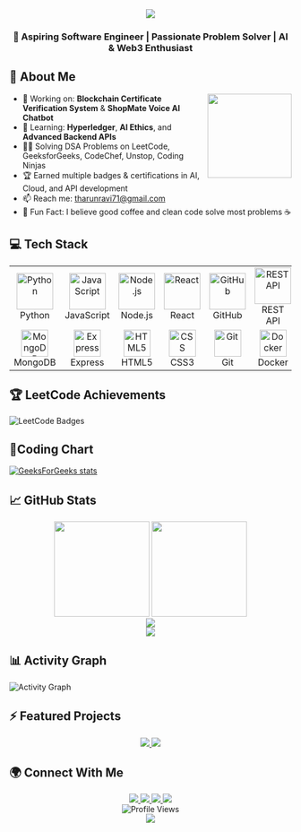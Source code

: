 <div align="center">
  <img src="https://readme-typing-svg.demolab.com/?lines=Hi+there+👋,+I'm+Tharun;Welcome+to+my+GitHub!;I+code+daily+on+multiple+platforms;AI+%7C+Web3+%7C+Blockchain+%7C+Fullstack&font=Fira%20Code&center=true&width=440&height=45&color=58A6FF&vCenter=true&pause=1000&size=22" />
  
  <h3>🚀 Aspiring Software Engineer | Passionate Problem Solver | AI & Web3 Enthusiast</h3>
</div>

## 🧠 About Me

<img align="right" height="150" src="https://media.giphy.com/media/M9gbBd9nbDrOTu1Mqx/giphy.gif" />

- 🔭 Working on: **Blockchain Certificate Verification System** & **ShopMate Voice AI Chatbot**
- 🌱 Learning: **Hyperledger**, **AI Ethics**, and **Advanced Backend APIs**
- 🧑‍💻 Solving DSA Problems on LeetCode, GeeksforGeeks, CodeChef, Unstop, Coding Ninjas
- 🏆 Earned multiple badges & certifications in AI, Cloud, and API development
- 📫 Reach me: tharunravi71@gmail.com
- 💬 Fun Fact: I believe good coffee and clean code solve most problems ☕


## 💻 Tech Stack

<table>
  <tr>
    <td align="center" width="96">
      <img src="https://techstack-generator.vercel.app/python-icon.svg" alt="Python" width="65" height="65" />
      <br>Python
    </td>
    <td align="center" width="96">
      <img src="https://techstack-generator.vercel.app/js-icon.svg" alt="JavaScript" width="65" height="65" />
      <br>JavaScript
    </td>
    <td align="center" width="96">
      <img src="https://techstack-generator.vercel.app/nodejs-icon.svg" alt="Node.js" width="65" height="65" />
      <br>Node.js
    </td>
    <td align="center" width="96">
      <img src="https://techstack-generator.vercel.app/react-icon.svg" alt="React" width="65" height="65" />
      <br>React
    </td>
    <td align="center" width="96">
      <img src="https://techstack-generator.vercel.app/github-icon.svg" alt="GitHub" width="65" height="65" />
      <br>GitHub
    </td>
    <td align="center" width="96">
      <img src="https://techstack-generator.vercel.app/restapi-icon.svg" alt="REST API" width="65" height="65" />
      <br>REST API
    </td>
  </tr>
  <tr>
    <td align="center" width="96">
      <img src="https://skillicons.dev/icons?i=mongodb" width="48" height="48" alt="MongoDB" />
      <br>MongoDB
    </td>
    <td align="center" width="96">
      <img src="https://skillicons.dev/icons?i=express" width="48" height="48" alt="Express" />
      <br>Express
    </td>
    <td align="center" width="96">
      <img src="https://skillicons.dev/icons?i=html" width="48" height="48" alt="HTML5" />
      <br>HTML5
    </td>
    <td align="center" width="96">
      <img src="https://skillicons.dev/icons?i=css" width="48" height="48" alt="CSS" />
      <br>CSS3
    </td>
    <td align="center" width="96">
      <img src="https://skillicons.dev/icons?i=git" width="48" height="48" alt="Git" />
      <br>Git
    </td>
    <td align="center" width="96">
      <img src="https://skillicons.dev/icons?i=docker" width="48" height="48" alt="Docker" />
      <br>Docker
    </td>
  </tr>
</table>

## 🏆 LeetCode Achievements

![LeetCode Badges](https://leetcode-badge-showcase.vercel.app/api?username=tharun_17r&theme=tokyonight&animated=true)

## 🎯Coding Chart

[![GeeksForGeeks stats](https://gfgstatscard.vercel.app/tharunrs33y)](https://www.geeksforgeeks.org/user/tharunrs33y/)

## 📈 GitHub Stats

<div align="center">
  <img src="https://github-readme-stats.vercel.app/api?username=tharunR-17&show_icons=true&theme=tokyonight&hide_border=true&count_private=true" height="170"/>
  <img src="https://github-readme-stats.vercel.app/api/top-langs/?username=tharunR-17&layout=compact&theme=tokyonight&hide_border=true" height="170"/>
</div>

<div align="center">
  <img src="https://github-readme-streak-stats.herokuapp.com/?user=tharunR-17&theme=tokyonight&hide_border=true" />
</div>

<div align="center">
  <img src="https://github-profile-trophy.vercel.app/?username=tharunR-17&theme=tokyonight&no-frame=true&column=7" />
</div>

## 📊 Activity Graph

<img alt="Activity Graph" src="https://github-readme-activity-graph.vercel.app/graph?username=tharunR-17&theme=tokyo-night&hide_border=true" />

## ⚡ Featured Projects

<div align="center">
  <a href="https://github.com/tharunR-17/ShopMate">
    <img src="https://github-readme-stats.vercel.app/api/pin/?username=tharunR-17&repo=ShopMate&theme=tokyonight&hide_border=true" />
  </a>
  <a href="https://github.com/tharunR-17/ImageChain">
    <img src="https://github-readme-stats.vercel.app/api/pin/?username=tharunR-17&repo=ImageChain&theme=tokyonight&hide_border=true" />
  </a>
</div>

## 🌍 Connect With Me

<div align="center">
  <a href="https://www.linkedin.com/in/tharun-r-a7bba7271">
    <img src="https://img.shields.io/badge/LinkedIn-0077B5?style=for-the-badge&logo=linkedin&logoColor=white" />
  </a>
  <a href="mailto:tharunravi71@gmail.com">
    <img src="https://img.shields.io/badge/Gmail-D14836?style=for-the-badge&logo=gmail&logoColor=white" />
  </a>
  <a href="https://leetcode.com/u/tharun_17r/">
    <img src="https://img.shields.io/badge/LeetCode-FFA116?style=for-the-badge&logo=leetcode&logoColor=white" />
  </a>
  <a href="https://www.geeksforgeeks.org/user/tharunrs33y/">
    <img src="https://img.shields.io/badge/GeeksforGeeks-0F9D58?style=for-the-badge&logo=geeksforgeeks&logoColor=white" />
  </a>
</div>

<div align="center">
  <img src="https://komarev.com/ghpvc/?username=tharunR-17&color=blueviolet&style=for-the-badge" alt="Profile Views" />
</div>


<div align="center">
  <img src="https://readme-typing-svg.demolab.com/?lines=🧠+Code,+Learn,+Repeat.+-+Tharun;Thanks+for+visiting+my+profile!&font=Fira%20Code&center=true&width=440&height=45&color=f75c7e&vCenter=true&pause=1000&size=22" />
</div>
